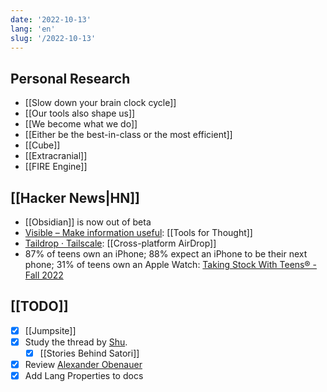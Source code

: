 ```yaml
---
date: '2022-10-13'
lang: 'en'
slug: '/2022-10-13'
---
```


## Personal Research

- [[Slow down your brain clock cycle]]
- [[Our tools also shape us]]
- [[We become what we do]]
- [[Either be the best-in-class or the most efficient]]
- [[Cube]]
- [[Extracranial]]
- [[FIRE Engine]]

## [[Hacker News|HN]]

- [[Obsidian]] is now out of beta
- [Visible – Make information useful](https://visible.page/): [[Tools for Thought]]
- [Taildrop · Tailscale](https://tailscale.com/kb/1106/taildrop/): [[Cross-platform AirDrop]]
- 87% of teens own an iPhone; 88% expect an iPhone to be their next phone; 31% of teens own an Apple Watch: [Taking Stock With Teens® - Fall 2022](https://www.pipersandler.com/1col.aspx?id=6216)

## [[TODO]]

- [x] [[Jumpsite]]
- [x] Study the thread by [Shu](https://twitter.com/shuding_/status/1579607964549513217).
  - [x] [[Stories Behind Satori]]
- [x] Review [Alexander Obenauer](https://alexanderobenauer.com/)
- [x] Add Lang Properties to docs